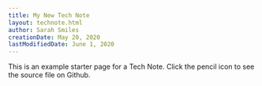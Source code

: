 ```yaml
---
title: My New Tech Note
layout: technote.html
author: Sarah Smiles
creationDate: May 20, 2020
lastModifiedDate: June 1, 2020
---
```


This is an example starter page for a Tech Note. Click the pencil icon to see the source file on Github.